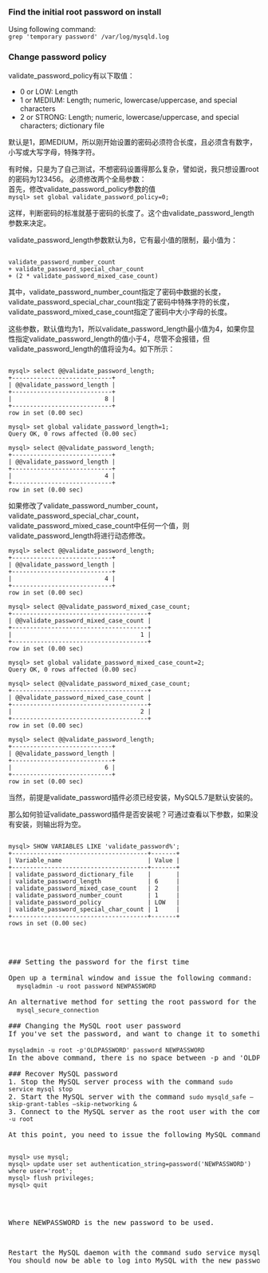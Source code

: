 ### Find the initial root password on install
Using following command:   
<code>grep 'temporary password' /var/log/mysqld.log</code>

### Change password policy   
validate_password_policy有以下取值：
* 0 or LOW: Length
* 1 or MEDIUM: Length; numeric, lowercase/uppercase, and special characters
* 2 or STRONG: Length; numeric, lowercase/uppercase, and special characters; dictionary file

默认是1，即MEDIUM，所以刚开始设置的密码必须符合长度，且必须含有数字，小写或大写字母，特殊字符。

有时候，只是为了自己测试，不想密码设置得那么复杂，譬如说，我只想设置root的密码为123456。
必须修改两个全局参数：   
首先，修改validate_password_policy参数的值   
<code>mysql> set global validate_password_policy=0;</code>

这样，判断密码的标准就基于密码的长度了。这个由validate_password_length参数来决定。

validate_password_length参数默认为8，它有最小值的限制，最小值为：
<pre><code>
validate_password_number_count
+ validate_password_special_char_count
+ (2 * validate_password_mixed_case_count)</code></pre>

其中，validate_password_number_count指定了密码中数据的长度，validate_password_special_char_count指定了密码中特殊字符的长度，validate_password_mixed_case_count指定了密码中大小字母的长度。

这些参数，默认值均为1，所以validate_password_length最小值为4，如果你显性指定validate_password_length的值小于4，尽管不会报错，但validate_password_length的值将设为4。如下所示：

<pre><code>
mysql> select @@validate_password_length;
+----------------------------+
| @@validate_password_length |
+----------------------------+
|                          8 |
+----------------------------+
row in set (0.00 sec)

mysql> set global validate_password_length=1;
Query OK, 0 rows affected (0.00 sec)

mysql> select @@validate_password_length;
+----------------------------+
| @@validate_password_length |
+----------------------------+
|                          4 |
+----------------------------+
row in set (0.00 sec)</code></pre>

如果修改了validate_password_number_count，validate_password_special_char_count，validate_password_mixed_case_count中任何一个值，则validate_password_length将进行动态修改。

<pre><code>mysql> select @@validate_password_length;
+----------------------------+
| @@validate_password_length |
+----------------------------+
|                          4 |
+----------------------------+
row in set (0.00 sec)

mysql> select @@validate_password_mixed_case_count;
+--------------------------------------+
| @@validate_password_mixed_case_count |
+--------------------------------------+
|                                    1 |
+--------------------------------------+
row in set (0.00 sec)

mysql> set global validate_password_mixed_case_count=2;
Query OK, 0 rows affected (0.00 sec)

mysql> select @@validate_password_mixed_case_count;
+--------------------------------------+
| @@validate_password_mixed_case_count |
+--------------------------------------+
|                                    2 |
+--------------------------------------+
row in set (0.00 sec)

mysql> select @@validate_password_length;
+----------------------------+
| @@validate_password_length |
+----------------------------+
|                          6 |
+----------------------------+
row in set (0.00 sec)</code></pre>

当然，前提是validate_password插件必须已经安装，MySQL5.7是默认安装的。

那么如何验证validate_password插件是否安装呢？可通过查看以下参数，如果没有安装，则输出将为空。

<pre><code>
mysql> SHOW VARIABLES LIKE 'validate_password%';
+--------------------------------------+-------+
| Variable_name                        | Value |
+--------------------------------------+-------+
| validate_password_dictionary_file    |       |
| validate_password_length             | 6     |
| validate_password_mixed_case_count   | 2     |
| validate_password_number_count       | 1     |
| validate_password_policy             | LOW   |
| validate_password_special_char_count | 1     |
+--------------------------------------+-------+
rows in set (0.00 sec)</code><pre>    


### Setting the password for the first time   

Open up a terminal window and issue the following command:   
  <code>mysqladmin -u root password NEWPASSWORD</code>

An alternative method for setting the root password for the first time, one that also adds a bit of security to your MySQL database, is to use the mysql_secure_connection command. Not only will this command set the root user password, but it will allow you to remove anonymous users, disallow remote root login, and remove the test database. To use this command, simply type:   
  <code>mysql_secure_connection</code>
  
### Changing the MySQL root user password   
If you've set the password, and want to change it to something different (hint, hint ... more challenging), you can do that. This does require that you know the current password. With that password in hand, the command to change the root user password is:

<code>mysqladmin -u root -p'OLDPASSWORD' password NEWPASSWORD</code>   
In the above command, there is no space between -p and 'OLDPASSWORD'. If you put a space between them, the command will fail.

### Recover MySQL password
1. Stop the MySQL server process with the command <code>sudo service mysql stop</code>
2. Start the MySQL server with the command <code>sudo mysqld_safe —skip-grant-tables —skip-networking &</code>
3. Connect to the MySQL server as the root user with the command <code>mysql -u root</code>

At this point, you need to issue the following MySQL commands to reset the root password:

<pre><code>mysql> use mysql;
mysql> update user set authentication_string=password('NEWPASSWORD') where user='root';
mysql> flush privileges;
mysql> quit</code></pre>
Where NEWPASSWORD is the new password to be used.

Restart the MySQL daemon with the command sudo service mysql restart. You should now be able to log into MySQL with the new password.

